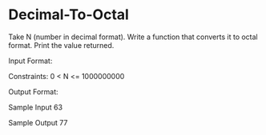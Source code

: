 # Decimal-To-Octal

Take N (number in decimal format). Write a function that converts it to octal format. Print the value returned.

Input Format:

Constraints:
0 < N <= 1000000000

Output Format:

Sample Input
63

Sample Output
77
